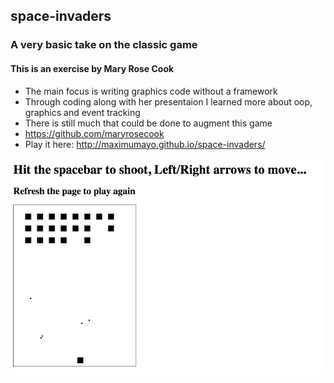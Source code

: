 ## space-invaders

### A very basic take on the classic game

#### This is an exercise by Mary Rose Cook
* The main focus is writing graphics code without a framework
* Through coding along with her presentaion I learned more about oop, graphics and event tracking
* There is still much that could be done to augment this game
* https://github.com/maryrosecook
* Play it here: http://maximumayo.github.io/space-invaders/

![screenshot of game](/images/actionshot.png?raw=true "screenshot of game")

